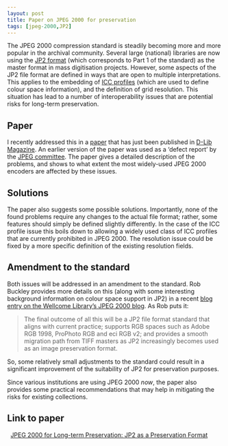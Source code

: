 ```yaml
---
layout: post
title: Paper on JPEG 2000 for preservation
tags: [jpeg-2000,JP2]
---
```


The JPEG 2000 compression standard is steadily becoming more and more
popular in the archival community. Several large (national) libraries
are now using the [JP2
format](http://www.jpeg.org/public/15444-1annexi.pdf) (which
corresponds to Part 1 of the standard) as the master format in mass
digitisation projects. However, some aspects of the JP2 file format are
defined in ways that are open to multiple interpretations. This applies
to the embedding of [ICC
profiles](http://en.wikipedia.org/wiki/ICC_profile) (which
are used to define colour space information), and the definition of grid
resolution. This situation has lead to a number of interoperability
issues that are potential risks for long-term preservation.

<!-- more -->

## Paper

I recently addressed this in a
[paper](http://www.dlib.org/dlib/may11/vanderknijff/05vanderknijff.html)
that has just been published in [D-Lib
Magazine](http://www.dlib.org/). An earlier version of the
paper was used as a ‘defect report’ by the [JPEG
committee](http://www.jpeg.org/). The paper gives a detailed
description of the problems, and shows to what extent the most
widely-used JPEG 2000 encoders are affected by these issues.

## Solutions

The paper also suggests some possible solutions. Importantly, none of
the found problems require any changes to the actual file format;
rather, some features should simply be defined slightly differently. In
the case of the ICC profile issue this boils down to allowing a widely
used class of ICC profiles that are currently prohibited in JPEG 2000.
The resolution issue could be fixed by a more specific definition of the
existing resolution fields.

## Amendment to the standard

Both issues will be addressed in an amendment to the standard. Rob
Buckley provides more details on this (along with some interesting
background information on colour space support in JP2) in a recent [blog
entry on the Wellcome Library’s JPEG 2000
blog](http://jpeg2000wellcomelibrary.blogspot.com/2011/04/guest-post-color-in-jp2.html).
As Rob puts it:

>The final outcome of all this will be a JP2 file format standard that
>aligns with current practice; supports RGB spaces such as Adobe RGB
>1998, ProPhoto RGB and eci RGB v2; and provides a smooth migration path
>from TIFF masters as JP2 increasingly becomes used as an image
>preservation format.

So, some relatively small adjustments to the standard could result in a
significant improvement of the suitability of JP2 for preservation
purposes.

Since various institutions are using JPEG 2000 *now*, the paper also
provides some practical recommendations that may help in mitigating the
risks for existing collections.

## Link to paper
 
[JPEG 2000 for Long-term Preservation: JP2 as a Preservation
Format](http://www.dlib.org/dlib/may11/vanderknijff/05vanderknijff.html)

